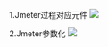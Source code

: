 
1.Jmeter过程对应元件
![](https://tgpic.svip888.eu.org/file/0755d899119dbe6249b86.png)

2.Jmeter参数化
![](https://tgpic.svip888.eu.org/file/4354958b918bfde4e58b9.png)